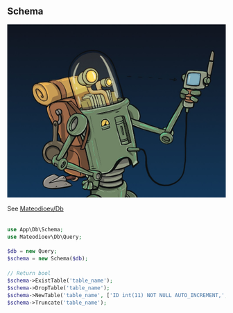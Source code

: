 ## Schema

![The alchemist - Ed Cardone](../images/ed-cardone-gps.jpg)

See [Mateodioev/Db](https://github.com/Mateodioev/db)

```php

use App\Db\Schema;
use Mateodioev\Db\Query;

$db = new Query;
$schema = new Schema($db);

// Return bool
$schema->ExistTable('table_name');
$schema->DropTable('table_name');
$schema->NewTable('table_name', ['ID int(11) NOT NULL AUTO_INCREMENT,', 'name varchar(255) NOT NULL,', 'PRIMARY KEY (ID)';
$schema->Truncate('table_name');

```